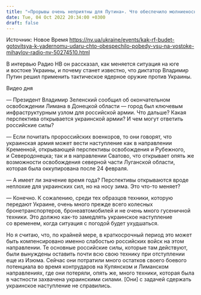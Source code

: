 ```yaml
---
title: "«Прорывы очень неприятны для Путина». Что обеспечило молниеносные успехи ВСУ на востоке и как РФ будет готовиться к ядерному удару. Интервью"
date: Tue, 04 Oct 2022 20:34:00 +0300
draft: false
---
```

Источник: Новое Время https://nv.ua/ukraine/events/kak-rf-budet-gotovitsya-k-yadernomu-udaru-chto-obespechilo-pobedy-vsu-na-vostoke-mihaylov-radio-nv-50274510.html


В интервью Радио НВ он рассказал, как меняется ситуация на юге и востоке Украины, и почему станет известно, что диктатор Владимир Путин решил применить тактическое ядерное оружие против Украины.

 Видео дня   

— Президент Владимир Зеленский сообщил об окончательном освобождении Лимана в Донецкой области — город был ключевым инфраструктурным узлом для российской армии. Что дальше? Какая перспектива открывается украинской армии? И чем могут ответить российские силы?

— Если почитать пророссийских военкоров, то они говорят, что украинская армия может вести наступление как в направлении Кременной, открывающей перспективы освобождения и Рубежного, и Северодонецка; так и в направлении Сватово, что открывает опять же возможности освобождения северной части Луганской области, которая была оккупирована после 24 февраля.

— А имеет ли значение время года? Перспективы открываются вроде неплохие для украинских сил, но на носу зима. Это что-то меняет?

— Конечно. К сожалению, среди тех образцов техники, которую передают Украине, очень много прежде всего колесных бронетранспортеров, бронеавтомобилей и не очень много гусеничной техники. Это должно как-то замедлять украинское наступление со временем, когда ситуация с погодой будет ухудшаться.

Но я считаю, что, по крайней мере, в краткосрочный период это может быть компенсировано именно слабостью российских войск на этом направлении. Те основные российские силы, которые там действуют, были вынуждены оставить почти всю свою технику при отступлении еще из Изюма. Сейчас они потратили много остатков своего боевого потенциала во время контрударов на Купянском и Лиманском направлениях, где они потеряли, опять же, много техники, которая была в частности захвачена украинскими силами. [Они] с задачей сдержать украинское наступление не справились.
